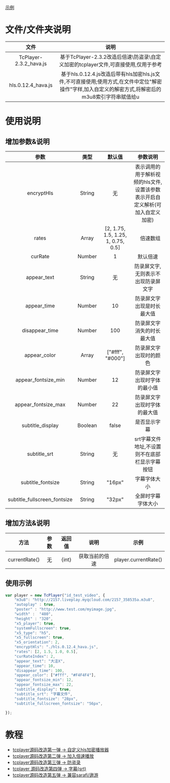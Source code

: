 [示例](https://www.weekweekup.cn/course/contribute/detail?i=26)

# 文件/文件夹说明
文件 | 说明
:-: | :-: 
TcPlayer-2.3.2_hava.js | 基于TcPlayer-2.3.2改造后倍速\防盗录\自定义加密的tcplayer文件,可直接使用,仅用于参考
hls.0.12.4_hava.js | 基于hls.0.12.4.js改造后带有hls加密hls.js文件,不可直接使用;使用方式,在文件中定位"解密操作"字样,加入自定义的解密方式,将解密后的m3u8索引字符串赋值给u
# 使用说明
## 增加参数&说明
参数 | 类型 | 默认值 | 参数说明
:-: | :-: | :-: | :-:
encryptHls | String | 无 | 表示调用的用于解析视频的hls文件,设置该参数表示开启自定义解析(可加入自定义加密)
rates | Array | [2, 1.75, 1.5, 1.25, 1, 0.75, 0.5] |　倍速数组
curRate | Number | 1 | 默认倍速
appear_text | String | 无 | 防录屏文字,无则表示不出现防录屏文字
appear_time | Number | 10 | 防录屏文字出现是时长最大值
disappear_time | Number | 100 | 防录屏文字消失的时长最大值
appear_color | Array | ["#fff", "#000"] | 防录屏文字出现时的颜色
appear_fontsize_min | Number | 12 | 防录屏文字出现时字体的最小值
appear_fontsize_max | Number | 22 | 防录屏文字出现时字体的最大值
subtitle_display | Boolean | false | 是否显示字幕
subtitle_srt | String | 无 | srt字幕文件地址,不设置则不在底部栏显示字幕按钮
subtitle_fontsize | String | "16px" | 字幕字体大小
subtitle_fullscreen_fontsize | String | "32px" | 全屏时字幕字体大小

## 增加方法&说明
方法 | 参数 | 返回值 | 说明 | 示例
:-: | :-: | :-: | :-: | :-:
currentRate() | 无 | {int} | 获取当前的倍速 | player.currentRate()

## 使用示例

```javascript
var player = new TcPlayer("id_test_video", {
	"m3u8": "http://2157.liveplay.myqcloud.com/2157_358535a.m3u8",
	"autoplay" : true,
	"poster" : "http://www.test.com/myimage.jpg",
	"width" :  "480",
	"height" : "320",
	"x5_player": true,
	"systemFullscreen": true,
	"x5_type": "h5",
	"x5_fullscreen": true,
	"x5_orientation": 2,
	"encryptHls": "./hls.0.12.4_hava.js",
	"rates": [2, 1.5, 1.0, 0.5],
	"curRateIndex": 2,
	"appear_text": "大洼X",
	"appear_time": 10,
	"disappear_time": 100,
	"appear_color": ["#fff", "#F4F4F4"],
	"appear_fontsize_min": 12,
	"appear_fontsize_max": 22,
	"subtitle_display": true,
	"subtitle_srt": "字幕文件",
	"subtitle_fontsize": "28px",
	"subtitle_fullscreen_fontsize": "56px",
	
});
```

# 教程
- [tcplayer源码改造第一弹 -> 自定义hls加密播放器](https://blog.csdn.net/z13192905903/article/details/102862664)
- [tcplayer源码改造第二弹 -> 加入倍速播放](https://blog.csdn.net/z13192905903/article/details/102862664)
- [tcplayer源码改造第三弹 -> 防盗录](https://blog.csdn.net/z13192905903/article/details/103366173)
- [tcplayer 源码改造第四弹 -> 字幕(srt)](https://blog.csdn.net/z13192905903/article/details/103424010)
- [tcplayer源码改造第五弹 -> 兼容sarafi/遨游](https://blog.csdn.net/z13192905903/article/details/103851286)
